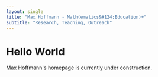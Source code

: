 ```yaml
---
layout: single
title: "Max Hoffmann - Math(ematics&#124;Education)+"
subtitle: "Research, Teaching, Outreach"
---
```


# Hello World

Max Hoffmann's homepage is currently under construction.